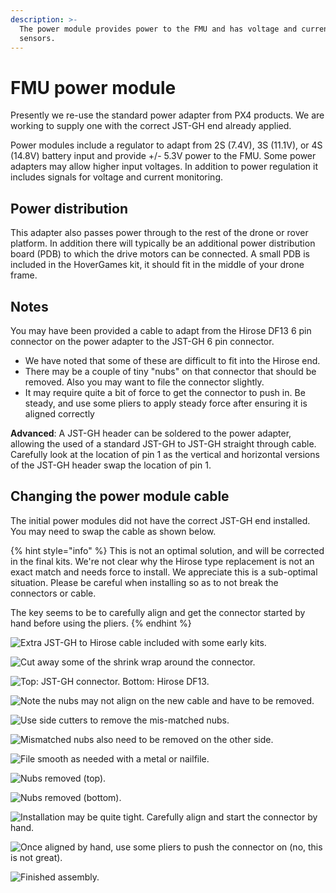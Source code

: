 ```yaml
---
description: >-
  The power module provides power to the FMU and has voltage and current
  sensors.
---
```


# FMU power module

Presently we re-use the standard power adapter from PX4 products. We are working to supply one with the correct JST-GH end already applied.

Power modules include a regulator to adapt from 2S (7.4V), 3S (11.1V), or 4S (14.8V) battery input and provide +/- 5.3V power to the FMU. Some power adapters may allow higher input voltages. In addition to power regulation it includes signals for voltage and current monitoring.

## Power distribution

This adapter also passes power through to the rest of the drone or rover platform. In addition there will typically be an additional power distribution board (PDB) to which the drive motors can be connected. A small PDB is included in the HoverGames kit, it should fit in the middle of your drone frame.

## Notes

You may have been provided a cable to adapt from the Hirose DF13 6 pin connector on the power adapter to the JST-GH 6 pin connector.

* We have noted that some of these are difficult to fit into the Hirose end.
* There may be a couple of tiny "nubs" on that connector that should be removed. Also you may want to file the connector slightly.
* It may require quite a bit of force to get the connector to push in. Be steady, and use some pliers to apply steady force after ensuring it is aligned correctly

**Advanced**: A JST-GH header can be soldered to the power adapter, allowing the used of a standard JST-GH to JST-GH straight through cable. Carefully look at the location of pin 1 as the vertical and horizontal versions of the JST-GH header swap the location of pin 1.

## Changing the power module cable

The initial power modules did not have the correct JST-GH end installed. You may need to swap the cable as shown below.

{% hint style="info" %}
This is not an optimal solution, and will be corrected in the final kits. We're not clear why the Hirose type replacement is not an exact match and needs force to install. We appreciate this is a sub-optimal situation. Please be careful when installing so as to not break the connectors or cable.

The key seems to be to carefully align and get the connector started by hand before using the pliers.
{% endhint %}

![Extra JST-GH to Hirose cable included with some early kits.](../../../.gitbook/assets/IMG\_20180514\_132829.jpg)

![Cut away some of the shrink wrap around the connector.](../../../.gitbook/assets/IMG\_20180514\_132859.jpg)

![Top: JST-GH connector. Bottom: Hirose DF13.](../../../.gitbook/assets/IMG\_20180514\_132936.jpg)

![Note the nubs may not align on the new cable and have to be removed.](../../../.gitbook/assets/IMG\_20180514\_132956.jpg)

![Use side cutters to remove the mis-matched nubs.](../../../.gitbook/assets/IMG\_20180514\_133132.jpg)

![Mismatched nubs also need to be removed on the other side.](../../../.gitbook/assets/IMG\_20180514\_133224.jpg)

![File smooth as needed with a metal or nailfile. ](../../../.gitbook/assets/IMG\_20180514\_133235.jpg)

![Nubs removed (top).](../../../.gitbook/assets/IMG\_20180514\_133401.jpg)

![Nubs removed (bottom).](../../../.gitbook/assets/IMG\_20180514\_133406.jpg)

![Installation may be quite tight. Carefully align and start the connector by hand.](../../../.gitbook/assets/IMG\_20180514\_133449.jpg)

![Once aligned by hand, use some pliers to push the connector on (no, this is not great).](../../../.gitbook/assets/IMG\_20180514\_133546.jpg)

![Finished assembly.](../../../.gitbook/assets/IMG\_20180514\_133622.jpg)
